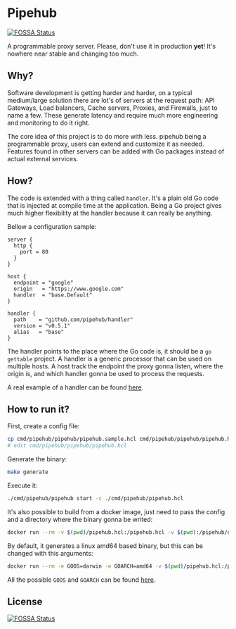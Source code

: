 # Pipehub
[![FOSSA Status](https://app.fossa.io/api/projects/git%2Bgithub.com%2Fpipehub%2Fpipehub.svg?type=shield)](https://app.fossa.io/projects/git%2Bgithub.com%2Fpipehub%2Fpipehub?ref=badge_shield)

A programmable proxy server.
Please, don't use it in production **yet**! It's nowhere near stable and changing too much.

## Why?
Software development is getting harder and harder, on a typical medium/large solution there are lot's of servers at the request path: API Gateways, Load balancers, Cache servers, Proxies, and Firewalls, just to name a few. These generate latency and require much more engineering and monitoring to do it right.

The core idea of this project is to do more with less. pipehub being a programmable proxy, users can extend and customize it as needed. Features found in other servers can be added with Go packages instead of actual external services.

## How?
The code is extended with a thing called `handler`. It's a plain old Go code that is injected at compile time at the application. Being a Go project gives much higher flexibility at the handler because it can really be anything.

Bellow a configuration sample:
```hcl
server {
  http {
    port = 80
  }
}

host {
  endpoint = "google"
  origin   = "https://www.google.com"
  handler  = "base.Default"
}

handler {
  path    = "github.com/pipehub/handler"
  version = "v0.5.1"
  alias   = "base"
}
```

The handler points to the place where the Go code is, it should be a `go gettable` project. A handler is a generic processor that can be used on multiple hosts. A host track the endpoint the proxy gonna listen, where the origin is, and which handler gonna be used to process the requests.

A real example of a handler can be found [here](https://github.com/pipehub/handler).

## How to run it?
First, create a config file:
```bash
cp cmd/pipehub/pipehub/pipehub.sample.hcl cmd/pipehub/pipehub/pipehub.hcl
# edit cmd/pipehub/pipehub/pipehub.hcl
```

Generate the binary:
```bash
make generate
```

Execute it:
```bash
./cmd/pipehub/pipehub start -c ./cmd/pipehub/pipehub.hcl
```

It's also possible to build from a docker image, just need to pass the config and a directory where the binary gonna be writed:
```bash
docker run --rm -v $(pwd)/pipehub.hcl:/pipehub.hcl -v $(pwd):/pipehub/output pipehub/build:0.1.0
```

By default, it generates a linux amd64 based binary, but this can be changed with this arguments:
```bash
docker run --rm -e GOOS=darwin -e GOARCH=amd64 -v $(pwd)/pipehub.hcl:/pipehub.hcl -v $(pwd):/pipehub/output pipehub/build:0.1.0
```

All the possible `GOOS` and `GOARCH` can be found [here](https://golang.org/doc/install/source#environment).

## License
[![FOSSA Status](https://app.fossa.io/api/projects/git%2Bgithub.com%2Fpipehub%2Fpipehub.svg?type=large)](https://app.fossa.io/projects/git%2Bgithub.com%2Fpipehub%2Fpipehub?ref=badge_large)